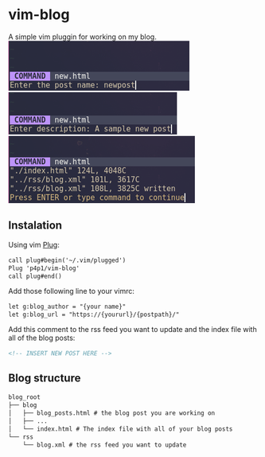 # vim-blog
A simple vim pluggin for working on my blog.
![new post name](https://raw.githubusercontent.com/p4p1/vim-blog/master/assets/new-post-name.png)
![new post desc](https://raw.githubusercontent.com/p4p1/vim-blog/master/assets/new-post-desc.png)
![save post](https://raw.githubusercontent.com/p4p1/vim-blog/master/assets/new-post-save.png)

## Instalation
Using vim [Plug](https://github.com/junegunn/vim-plug):
```vim
call plug#begin('~/.vim/plugged')
Plug 'p4p1/vim-blog'
call plug#end()
```

Add those following line to your vimrc:
```vim
let g:blog_author = "{your name}"
let g:blog_url = "https://{yoururl}/{postpath}/"
```

Add this comment to the rss feed you want to update and the index file with all
of the blog posts:
```html
<!-- INSERT NEW POST HERE -->
```

## Blog structure
```
blog_root
├── blog
│   ├── blog_posts.html # the blog post you are working on
│   ├── ...
│   └── index.html # The index file with all of your blog posts
└── rss
    └── blog.xml # the rss feed you want to update
```
